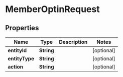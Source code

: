 

# MemberOptinRequest



## Properties

| Name | Type | Description | Notes |
|------------ | ------------- | ------------- | -------------|
|**entityId** | **String** |  |  [optional] |
|**entityType** | **String** |  |  [optional] |
|**action** | **String** |  |  [optional] |



